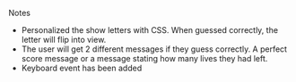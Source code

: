 Notes

- Personalized the show letters with CSS. When guessed correctly, the letter will flip into view.
- The user will get 2 different messages if they guess correctly. A perfect score message or a message stating how many lives they had left.
- Keyboard event has been added